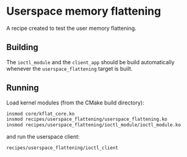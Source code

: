 # Userspace memory flattening
A recipe created to test the user memory flattening.
## Building
The `ioctl_module` and the `client_app` should be build automatically whenever the `userspace_flattening` target is built. 

## Running
Load kernel modules (from the CMake build directory):
```bash
insmod core/kflat_core.ko
insmod recipes/userspace_flattening/userspace_flattening.ko
insmod recipes/userspace_flattening/ioctl_module/ioctl_module.ko
```
and run the userspace client:
```bash
recipes/userspace_flattening/ioctl_client
```